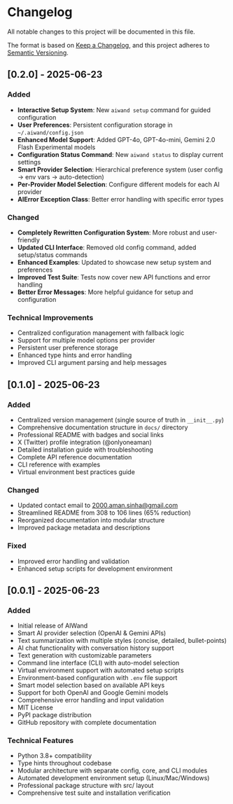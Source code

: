 # Changelog

All notable changes to this project will be documented in this file.

The format is based on [Keep a Changelog](https://keepachangelog.com/en/1.0.0/),
and this project adheres to [Semantic Versioning](https://semver.org/spec/v2.0.0.html).

## [0.2.0] - 2025-06-23

### Added
- **Interactive Setup System**: New `aiwand setup` command for guided configuration
- **User Preferences**: Persistent configuration storage in `~/.aiwand/config.json`
- **Enhanced Model Support**: Added GPT-4o, GPT-4o-mini, Gemini 2.0 Flash Experimental models
- **Configuration Status Command**: New `aiwand status` to display current settings
- **Smart Provider Selection**: Hierarchical preference system (user config → env vars → auto-detection)
- **Per-Provider Model Selection**: Configure different models for each AI provider
- **AIError Exception Class**: Better error handling with specific error types

### Changed
- **Completely Rewritten Configuration System**: More robust and user-friendly
- **Updated CLI Interface**: Removed old config command, added setup/status commands
- **Enhanced Examples**: Updated to showcase new setup system and preferences
- **Improved Test Suite**: Tests now cover new API functions and error handling
- **Better Error Messages**: More helpful guidance for setup and configuration

### Technical Improvements
- Centralized configuration management with fallback logic
- Support for multiple model options per provider
- Persistent user preference storage
- Enhanced type hints and error handling
- Improved CLI argument parsing and help messages

## [0.1.0] - 2025-06-23

### Added
- Centralized version management (single source of truth in `__init__.py`)
- Comprehensive documentation structure in `docs/` directory
- Professional README with badges and social links  
- X (Twitter) profile integration (@onlyoneaman)
- Detailed installation guide with troubleshooting
- Complete API reference documentation
- CLI reference with examples
- Virtual environment best practices guide

### Changed
- Updated contact email to 2000.aman.sinha@gmail.com
- Streamlined README from 308 to 106 lines (65% reduction)
- Reorganized documentation into modular structure
- Improved package metadata and descriptions

### Fixed
- Improved error handling and validation
- Enhanced setup scripts for development environment

## [0.0.1] - 2025-06-23

### Added
- Initial release of AIWand
- Smart AI provider selection (OpenAI & Gemini APIs)
- Text summarization with multiple styles (concise, detailed, bullet-points)
- AI chat functionality with conversation history support
- Text generation with customizable parameters
- Command line interface (CLI) with auto-model selection
- Virtual environment support with automated setup scripts
- Environment-based configuration with `.env` file support
- Smart model selection based on available API keys
- Support for both OpenAI and Google Gemini models
- Comprehensive error handling and input validation
- MIT License
- PyPI package distribution
- GitHub repository with complete documentation

### Technical Features
- Python 3.8+ compatibility
- Type hints throughout codebase
- Modular architecture with separate config, core, and CLI modules
- Automated development environment setup (Linux/Mac/Windows)
- Professional package structure with src/ layout
- Comprehensive test suite and installation verification 